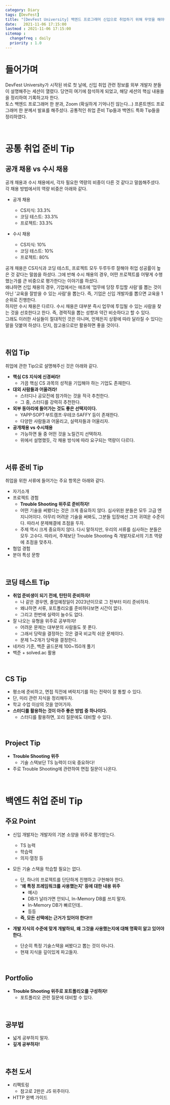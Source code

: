 ```yaml
---
category: Diary
tags: [DevFest]
title: "[DevFest University] 백엔드 프로그래머 신입으로 취업하기 위해 무엇을 해야하나"
date:   2021-11-06 17:15:00 
lastmod : 2021-11-06 17:15:00
sitemap :
  changefreq : daily
  priority : 1.0
---
```


# 들어가며

DevFest University가 시작된 바로 첫 날에, 신입 취업 관련 정보를 외부 개발자 분들이 설명해주는 세션이 열렸다. 당연히 여기에 참석하게 되었고, 해당 세션의 핵심 내용들을 정리하여 기록하고자 한다.  
토스 백엔드 프로그래머 한 분과, Zoom (확실하게 기억나진 않는다...) 프론트엔드 프로그래머 한 분께서 발표를 해주셨다. 공통적인 취업 준비 Tip들과 백엔드 특화 Tip들을 정리하였다.

<br/>

# 공통 취업 준비 Tip

## 공개 채용 vs 수시 채용

공개 채용과 수시 채용에서, 각자 필요한 역량의 비중이 다른 것 같다고 말씀해주셨다. 각 채용 방법에서의 역량 비중은 아래와 같다.

- 공개 채용
  - CS지식: 33.3%
  - 코딩 테스트: 33.3%
  - 프로젝트: 33.3%

- 수시 채용
  - CS지식: 10%
  - 코딩 테스트: 10%
  - 프로젝트: 80%

공개 채용은 CS지식과 코딩 테스트, 프로젝트 모두 두루두루 잘해야 취업 성공률이 높은 것 같다는 말씀을 하셨다. 그에 반해 수시 채용의 경우, 어떤 프로젝트를 어떻게 수행했는가를 큰 비중으로 평가한다는 이야기를 하셨다.  
왜냐하면 신입 채용의 경우, 기업에서는 애초에 '업무에 당장 투입할 사람'를 뽑는 것이 아닌 '교육을 잘받을 수 있는 사람'을 뽑는다. 즉, 기업은 신입 개발자를 뽑으면 교육을 1순위로 진행한다.  
하지만 수시 채용은 다르다. 수시 채용은 대부분 즉시 업무에 투입될 수 있는 사람을 찾는 것을 선호한다고 한다. 즉, 경력직을 뽑는 성향과 약간 비슷하다고 할 수 있다.  
그래도 이러한 사실들이 절대적인 것은 아니며, 언제든지 상황에 따라 달라질 수 있다는 말을 덧붙여 하셨다. 단지, 참고용으로만 활용하면 좋을 것이다.

<br/>

## 취업 Tip
취업에 관한 Tip으로 설명해주신 것은 아래와 같다.

- **핵심 CS 지식에 신경써라!**
  - 가끔 핵심 CS 과목의 성적을 기입해야 하는 기업도 존재한다.
- **대외 사람들과 어울려라!**
  - 스터디나 공모전에 참가하는 것을 적극 추천한다.
  - 그 중, 스터디를 강력히 추천한다.
- **외부 동아리에 들어가는 것도 좋은 선택지이다.**
  - YAPP·SOPT·부트캠프·우테코·SAFFY 등이 존재한다.
  - 다양한 사람들과 어울리고, 실력자들과 어울리자.
- **공개채용 vs 수시채용**
  - 가능하면 둘 중 어떤 것을 노릴건지 선택하자.
  - 위에서 설명했듯, 각 채용 방식에 따라 요구되는 역량이 다르다.

<br/>

## 서류 준비 Tip
취업을 위한 서류에 들어가는 주요 항목은 아래와 같다.

- 자기소개
- 프로젝트 경험
  - **Trouble Shooting 위주로 준비하자!**
  - 어떤 기술을 써봤다는 것은 크게 중요하지 않다. 심사위원 분들은 모두 고급 엔지니어이다. 아무리 어려운 기술을 써봐도, 그분들 입장에선 그저 귀여운 수준이다. 따라서 문제해결에 초점을 두자.
  - 주제 역시 크게 중요하지 않다. 다시 말하지만, 우리의 서류를 심사하는 분들은 모두 고수다. 따라서, 주제보단 Trouble Shooting 즉 개발자로서의 기초 역량에 초점을 맞추자.
- 협업 경험
- 분야 특성 문항

<br/>

## 코딩 테스트 Tip

- **취업 준비생이 되기 전에, 탄탄히 준비하자!**
  - 나 같은 경우엔, 졸업예정일이 2023년이므로 그 전부터 미리 준비하자.
  - 왜냐하면 서류, 포트폴리오를 준비하다보면 시간이 없다.
  - 그리고 한번에 실력이 늘수도 없다.
- 잘 나오는 유형을 위주로 공부하자!
  - 어려운 문제는 대부분의 사람들도 못 푼다.
  - 그래서 당락을 결정하는 것은 결국 비교적 쉬운 문제이다.
  - 문제 1~2개가 당락을 결정한다.
- 네카라 기준, 백준 골드문제 100~150개 풀기
- 백준 + solved.ac 활용

<br/>

## CS Tip

- 평소에 준비하고, 면접 직전에 벼락치기를 하는 전략이 잘 통할 수 있다.
- 단, 미리 관련 지식을 정리해두자.
- 학교 수업 이상의 것을 얻어가자.
- **스터디를 활용하는 것이 아주 좋은 방법 중 하나이다.**
  - 스터디를 활용하면, 꼬리 질문에도 대비할 수 있다.

<br/>

## Project Tip

- **Trouble Shooting 위주**
  - 기술 스택보단 TS 능력이 더욱 중요하다!
- 주로 Trouble Shooting에 관련하여 면접 질문이 나온다.

<br/>

# 백엔드 취업 준비 Tip
## 주요 Point

- 신입 개발자는 개발자의 기본 소양을 위주로 평가받는다.
  - TS 능력
  - 학습력
  - 의지·열정 등

- 모든 기술 스택을 학습할 필요는 없다.
  - 단, 하나의 프로젝트를 단단하게 진행하고 구현해야 한다.
  - **'왜 특정 프레임워크를 사용했는지' 등에 대한 내용 위주**
    - 예시)
    - DB가 날라가면 안되니, In-Memory DB를 쓰지 말자.
    - In-Memory DB가 빠르던데..
    - 등등
  - **즉, 모든 선택에는 근거가 있어야 한다!!!**
- **개발 지식의 수준에 맞게 개발하되, 왜 그것을 사용했는지에 대해 명확히 알고 있어야 한다.**
  - 단순히 특정 기술스택을 써봤다고 뽑는 것이 아니다.
  - 현재 지식을 깊이있게 파고들자.

<br/>

## Portfolio

- **Trouble Shooting 위주로 포트폴리오를 구성하자!**
  - 포트폴리오 관련 질문에 대비할 수 있다.

<br/>

## 공부법
- 넓게 공부하지 말자.
- **깊게 공부하자!**

<br/>

## 추천 도서
- 리팩토링
  - 참고로 2판은 JS 위주이다.
- HTTP 완벽 가이드